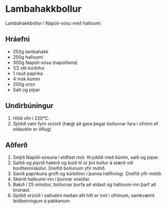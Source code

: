# Lambahakkbollur

Lambahakkbollur í Napólí-sósu með halloumi

## Hráefni

* 250g lambahakk
* 250g halloumi
* 300g Napólí-sósa (napolitana)
* 1/2 stk kúrbítur
* 1 rauð paprika
* 4 msk kúmín
* 200g orzo
* Salt og pipar

## Undirbúningur

1. Hitið ofn í 220°C.
1. Sjóðið vatn fyrir orzoið (hægt að gera þegar bollurnar fara í ofninn ef eldavélin er öflug)

## Aðferð

1. Setjið Napólí-sósuna í eldfast mót. Kryddið með kúmín, salti og pipar.
2. Saltið og piprið hakkið og búið til úr því bollur á stærð við borðtenniskúlur. Dreifið bollunum yfir mótið.
3. Saxið paprikuna gróft og kúrbítinn í þunna hálfhringi. Dreifið yfir mótið.
4. Skerið halloumi-inn í þunnar sneiðar.
5. Bakið í 25 mínútur, bollurnar þurfa að eldast og halloumi-inn þarf að brúnast.
6. Sjóðið orzoið í saltvatni meðan allt hitt er inni í ofninum, samkvæmt leiðbeiningum á pakkanum
